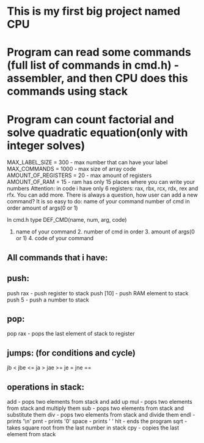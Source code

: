 # This is my first big project named CPU
# Program can read some commands (full list of commands in  cmd.h) - assembler, and then CPU does this commands using stack
# Program can count factorial and solve quadratic equation(only with integer solves)
 MAX_LABEL_SIZE = 300 - max number that can have your label
 MAX_COMMANDS = 1000 - max size of array code
 AMOUNT_OF_REGISTERS = 20 - max amount of registers
 AMOUNT_OF_RAM  = 15 - ram has only 15 places where you can write your numbers
 Attention: in code i have only 6 registers: rax, rbx, rcx, rdx, rex and rfx. You can add more.
 There is always a question, how user can add a new command?
 It is so easy to do:
 name of your command  number of cmd in order amount of args(0 or 1)
 
 In cmd.h type DEF_CMD(name, num, arg, code)
 1. name of your command 2. number of cmd in order 3. amount of args(0 or 1) 4. code of your command

## All commands that i have:
## push:
 push rax  - push register to stack
 push [10] - push RAM element to stack
 push 5    - push a number to stack
## pop:
 pop rax - pops the last element of stack to register
## jumps: (for conditions and cycle)
 jb <
 jbe <=
 ja >
 jae >=
 je =
 jne ==
## operations in stack:
 add - pops two elements from stack and add up
 mul - pops two elements from stack and multiply them
 sub - pops two elements from stack and substitute them
 div - pops two elements from stack and divide them
 endl - prints '\n'
 prnt - prints '0'
 space - prints ' '
 hlt - ends the program
 sqrt - takes square root from the last number in stack
 cpy - copies the last element from stack
